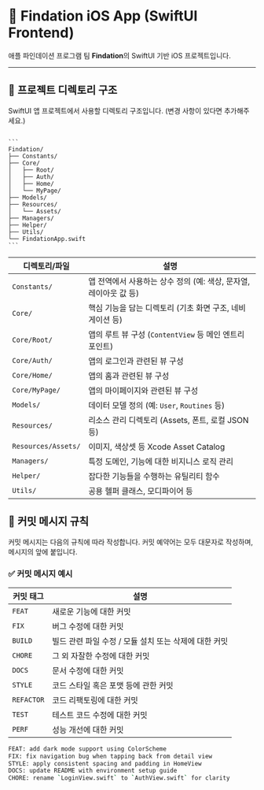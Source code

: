 # 📱 Findation iOS App (SwiftUI Frontend)

애플 파인데이션 프로그램 팀 **Findation**의 SwiftUI 기반 iOS 프로젝트입니다.  

---

## 📁 프로젝트 디렉토리 구조

SwiftUI 앱 프로젝트에서 사용할 디렉토리 구조입니다. (변경 사항이 있다면 추가해주세요.)

<pre lang="markdown"><code>
```
Findation/
├── Constants/
├── Core/
│   ├── Root/
│   ├── Auth/
│   ├── Home/
│   └── MyPage/
├── Models/
├── Resources/
│   └── Assets/
├── Managers/
├── Helper/
├── Utils/
└── FindationApp.swift
```
</code></pre>



| 디렉토리/파일             | 설명                                                        |
|---------------------------|-------------------------------------------------------------|
| `Constants/`              | 앱 전역에서 사용하는 상수 정의 (예: 색상, 문자열, 레이아웃 값 등) |
| `Core/`                   | 핵심 기능을 담는 디렉토리 (기초 화면 구조, 네비게이션 등)          |
| `Core/Root/`              | 앱의 루트 뷰 구성 (`ContentView` 등 메인 엔트리 포인트)           |
| `Core/Auth/`              | 앱의 로그인과 관련된 뷰 구성          |
| `Core/Home/`              | 앱의 홈과 관련된 뷰 구성         |
| `Core/MyPage/`            | 앱의 마이페이지와 관련된 뷰 구성          |
| `Models/`                 | 데이터 모델 정의 (예: `User`, `Routines` 등)             |
| `Resources/`              | 리소스 관리 디렉토리 (Assets, 폰트, 로컬 JSON 등)               |
| `Resources/Assets/`       | 이미지, 색상셋 등 Xcode Asset Catalog                         |
| `Managers/`               | 특정 도메인, 기능에 대한 비지니스 로직 관리                              |
| `Helper/`                 | 잡다한 기능들을 수행하는 유틸리티 함수                              |
| `Utils/`                  | 공용 헬퍼 클래스, 모디파이어 등                              |



## 💬 커밋 메시지 규칙

커밋 메시지는 다음의 규칙에 따라 작성합니다.
커밋 예약어는 모두 대문자로 작성하며, 메시지의 앞에 붙입니다.

### ✅ 커밋 메시지 예시

| 커밋 태그  | 설명                                                  |
| ---------- | ----------------------------------------------------- |
| `FEAT`     | 새로운 기능에 대한 커밋                               |
| `FIX`      | 버그 수정에 대한 커밋                                 |
| `BUILD`    | 빌드 관련 파일 수정 / 모듈 설치 또는 삭제에 대한 커밋 |
| `CHORE`    | 그 외 자잘한 수정에 대한 커밋                         |
| `DOCS`     | 문서 수정에 대한 커밋                                 |
| `STYLE`    | 코드 스타일 혹은 포맷 등에 관한 커밋                  |
| `REFACTOR` | 코드 리팩토링에 대한 커밋                             |
| `TEST`     | 테스트 코드 수정에 대한 커밋                          |
| `PERF`     | 성능 개선에 대한 커밋                                 |

```bash
FEAT: add dark mode support using ColorScheme
FIX: fix navigation bug when tapping back from detail view
STYLE: apply consistent spacing and padding in HomeView
DOCS: update README with environment setup guide
CHORE: rename `LoginView.swift` to `AuthView.swift` for clarity
```
